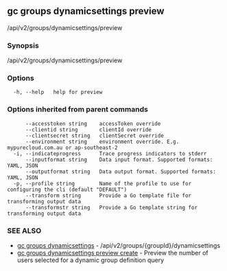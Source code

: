 ## gc groups dynamicsettings preview

/api/v2/groups/dynamicsettings/preview

### Synopsis

/api/v2/groups/dynamicsettings/preview

### Options

```
  -h, --help   help for preview
```

### Options inherited from parent commands

```
      --accesstoken string    accessToken override
      --clientid string       clientId override
      --clientsecret string   clientSecret override
      --environment string    environment override. E.g. mypurecloud.com.au or ap-southeast-2
  -i, --indicateprogress      Trace progress indicators to stderr
      --inputformat string    Data input format. Supported formats: YAML, JSON
      --outputformat string   Data output format. Supported formats: YAML, JSON
  -p, --profile string        Name of the profile to use for configuring the cli (default "DEFAULT")
      --transform string      Provide a Go template file for transforming output data
      --transformstr string   Provide a Go template string for transforming output data
```

### SEE ALSO

* [gc groups dynamicsettings](gc_groups_dynamicsettings.html)	 - /api/v2/groups/{groupId}/dynamicsettings
* [gc groups dynamicsettings preview create](gc_groups_dynamicsettings_preview_create.html)	 - Preview the number of users selected for a dynamic group definition query


